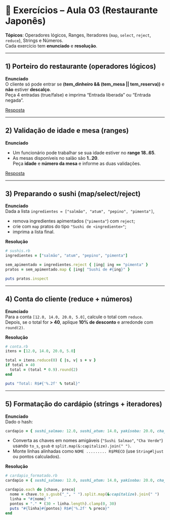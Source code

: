 
# 📘 Exercícios – **Aula 03 (Restaurante Japonês)**
**Tópicos**: Operadores lógicos, Ranges, Iteradores (`map`, `select`, `reject`, `reduce`), Strings e Números.  
Cada exercício tem **enunciado** e **resolução**.

---

## 1) Porteiro do restaurante (operadores lógicos)
**Enunciado**  
O cliente só pode entrar se **(tem_dinheiro && (tem_mesa || tem_reserva))** e **não** estiver **descalço**.  
Peça 4 entradas (true/false) e imprima “Entrada liberada” ou “Entrada negada”.

[Resposta](resolucao/r01.rb)

---

## 2) Validação de idade e mesa (ranges)
**Enunciado**  
- Um funcionário pode trabalhar se sua idade estiver no **range 18..65**.  
- As mesas disponíveis no salão são **1..20**.  
Peça **idade** e **número da mesa** e informe as duas validações.

[Resposta](resolucao/r02.rb)

---

## 3) Preparando o sushi (map/select/reject)
**Enunciado**  
Dada a lista `ingredientes = ["salmão", "atum", "pepino", "pimenta"]`,  
- remova ingredientes apimentados (`"pimenta"`) com `reject`;  
- crie com `map` pratos do tipo `"Sushi de <ingrediente>"`;  
- imprima a lista final.

**Resolução**
```ruby
# sushis.rb
ingredientes = ["salmão", "atum", "pepino", "pimenta"]

sem_apimentado = ingredientes.reject { |ing| ing == "pimenta" }
pratos = sem_apimentado.map { |ing| "Sushi de #{ing}" }

puts pratos.inspect
```

---

## 4) Conta do cliente (reduce + números)
**Enunciado**  
Para a conta `[12.0, 14.0, 20.0, 5.0]`, calcule o total com `reduce`.  
Depois, se o total for **> 40**, aplique **10% de desconto** e arredonde com `round(2)`.

**Resolução**
```ruby
# conta.rb
itens = [12.0, 14.0, 20.0, 5.0]

total = itens.reduce(0) { |s, v| s + v }
if total > 40
  total = (total * 0.9).round(2)
end

puts "Total: R$#{'%.2f' % total}"
```

---

## 5) Formatação do cardápio (strings + iteradores)
**Enunciado**  
Dado o hash:
```ruby
cardapio = { sushi_salmao: 12.0, sushi_atum: 14.0, yakisoba: 20.0, cha_verde: 5.0 }
```
- Converta as chaves em nomes amigáveis (`"Sushi Salmao"`, `"Cha Verde"`) usando `to_s`, `gsub` e `split.map(&:capitalize).join(" ")`.  
- Monte linhas alinhadas como `NOME ......... R$PRECO` (use `String#ljust` ou pontos calculados).

**Resolução**
```ruby
# cardapio_formatado.rb
cardapio = { sushi_salmao: 12.0, sushi_atum: 14.0, yakisoba: 20.0, cha_verde: 5.0 }

cardapio.each do |chave, preco|
  nome = chave.to_s.gsub("_", " ").split.map(&:capitalize).join(" ")
  linha = "#{nome} "
  pontos = "." * (30 - linha.length).clamp(0, 30)
  puts "#{linha}#{pontos} R$#{'%.2f' % preco}"
end
```

